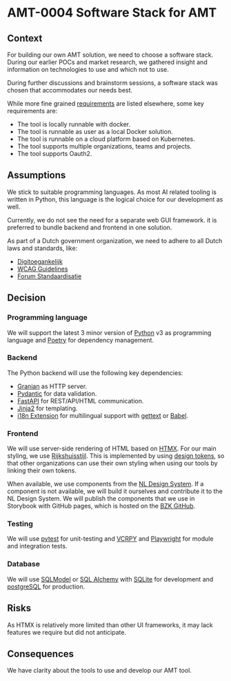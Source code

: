 # AMT-0004 Software Stack for AMT

## Context

For building our own AMT solution, we need to choose a software stack. During our earlier
POCs and market research, we gathered insight and information on technologies to use
and which not to use.

During further discussions and brainstorm sessions, a software stack was chosen
that accommodates our needs best.

While more fine grained [requirements](../existing-tools/comparison/requirements.md) are listed elsewhere,
some key requirements are:

* The tool is locally runnable with docker.
* The tool is runnable as user as a local Docker solution.
* The tool is runnable on a cloud platform based on Kubernetes.
* The tool supports multiple organizations, teams and projects.
* The tool supports Oauth2.

## Assumptions

We stick to suitable programming languages. As most AI related
tooling is written in Python, this language is the logical choice for our development as well.

Currently, we do not see the need for a separate web GUI framework.
it is preferred to bundle backend and frontend in one solution.

As part of a Dutch government organization, we need to adhere to all Dutch laws and standards, like:

* [Digitoegankelijk](https://www.digitoegankelijk.nl/)
* [WCAG Guidelines](https://wcag.nl/kennis/richtlijnen/wcag-2-1-richtlijnen/)
* [Forum Standaardisatie](https://www.forumstandaardisatie.nl/)

## Decision

### Programming language

We will support the latest 3 minor version of [Python](https://www.python.org/) v3 as programming language
and [Poetry](https://python-poetry.org/) for dependency management.

### Backend

The Python backend will use the following key dependencies:

* [Granian](https://github.com/emmett-framework/granian) as HTTP server.
* [Pydantic](https://docs.pydantic.dev/latest/) for data validation.
* [FastAPI](https://fastapi.tiangolo.com/) for REST/API/HTML communication.
* [Jinja2](https://palletsprojects.com/p/jinja/) for templating.
* [i18n Extension](https://jinja.palletsprojects.com/en/3.1.x/extensions/#i18n-extension) for multilingual support
 with [gettext](https://docs.python.org/3/library/gettext.html) or [Babel](https://babel.pocoo.org/en/latest/).

### Frontend

We will use server-side rendering of HTML based on [HTMX](https://htmx.org). For our main styling, we use [Rijkshuisstijl](https://www.rijkshuisstijl.nl). This is implemented by using [design tokens](https://nldesignsystem.nl/handboek/design-tokens/), so that other organizations can use their own styling when using our tools by linking their own tokens.

When available, we use components from the [NL Design System](https://github.com/nl-design-system/rijkshuisstijl-community). If a component is not available, we will build it ourselves and contribute it to the NL Design System. We will publish the components that we use in Storybook with GitHub pages, which is hosted on the [BZK GitHub](https://github.com/MinBZK).

### Testing

We will use [pytest](https://docs.pytest.org/en/) for unit-testing and [VCRPY](https://vcrpy.readthedocs.io/en/latest/)
and [Playwright](https://playwright.dev/) for module and integration tests.

### Database

We will use [SQLModel](https://sqlmodel.tiangolo.com/) or
[SQL Alchemy](https://www.sqlalchemy.org/) with [SQLite](https://www.sqlite.org/) for
development and [postgreSQL](https://www.postgresql.org/) for
production.

## Risks

As HTMX is relatively more limited than other UI frameworks, it may lack features we require but
did not anticipate.

## Consequences

We have clarity about the tools to use and develop our AMT tool.
